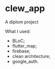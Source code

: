 # clew_app

A diplom project

What I used:
- BLoC;
- flutter_map;
- firebase;
- clean architecture;
- google_auth.
